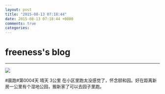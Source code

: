 ```yaml
---
layout: post
title: "2015-08-13 07:18:44"
date: 2015-08-13 07:18:44 +0800
comments: true
categories: 
---
```


# freeness's blog

----------

![](http://okqmqrbgo.bkt.clouddn.com/201508130718441.jpg)

>
\#晨跑\#第0004天 晴天 3公里 在小区里跑太没感觉了，怀念颐和园。好在距离新房一公里有个湿地公园，搬新家了可以去园子里跑。